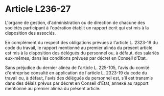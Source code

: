 # Article L236-27

L'organe de gestion, d'administration ou de direction de chacune des sociétés participant à l'opération établit un rapport écrit qui est mis à la disposition des associés.

En complément du respect des obligations prévues à l'article L. 2323-19 du code du travail, le rapport mentionné au premier alinéa du présent article est mis à la disposition des délégués du personnel ou, à défaut, des salariés eux-mêmes, dans les conditions prévues par décret en Conseil d'Etat.

Sans préjudice du dernier alinéa de l'article L. 225-105, l'avis du comité d'entreprise consulté en application de l'article L. 2323-19 du code du travail ou, à défaut, l'avis des délégués du personnel est, s'il est transmis dans des délais prévus par décret en Conseil d'Etat, annexé au rapport mentionné au premier alinéa du présent article.

